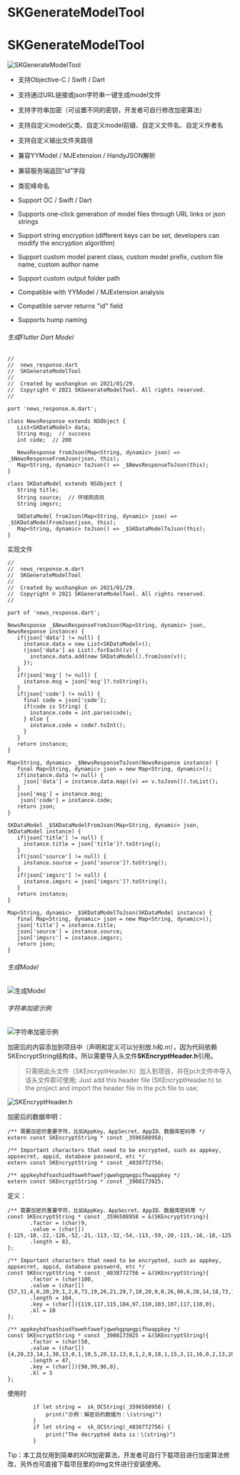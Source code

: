 # SKGenerateModelTool

# SKGenerateModelTool


![SKGenerateModelTool](https://upload-images.jianshu.io/upload_images/1129777-9c130b4ce345ddf9.jpg?imageMogr2/auto-orient/strip%7CimageView2/2/w/1240)

- 支持Objective-C / Swift / Dart
- 支持通过URL链接或json字符串一键生成model文件
- 支持字符串加密（可设置不同的密钥，开发者可自行修改加密算法）
- 支持自定义model父类、自定义model前缀、自定义文件名、自定义作者名
- 支持自定义输出文件夹路径
- 兼容YYModel / MJExtension / HandyJSON解析
- 兼容服务端返回“id”字段
- 类驼峰命名

- Support OC / Swift / Dart
- Supports one-click generation of model files through URL links or json strings
- Support string encryption (different keys can be set, developers can modify the encryption algorithm)
- Support custom model parent class, custom model prefix, custom file name, custom author name
- Support custom output folder path
- Compatible with YYModel / MJExtension analysis
- Compatible server returns "id" field
- Supports hump naming

###### 生成Flutter Dart Model

```
//
//  news_response.dart
//  SKGenerateModelTool
//
//  Created by wushangkun on 2021/01/29.
//  Copyright © 2021 SKGenerateModelTool. All rights reserved.
//

part 'news_response.m.dart';

class NewsResponse extends NSObject {
   List<SKDataModel> data;  
   String msg;  // success
   int code;  // 200

   NewsResponse fromJson(Map<String, dynamic> json) => _$NewsResponseFromJson(json, this);
   Map<String, dynamic> toJson() => _$NewsResponseToJson(this);
}

class SKDataModel extends NSObject {
   String title;  
   String source;  // 环球网资讯
   String imgsrc;  

   SKDataModel fromJson(Map<String, dynamic> json) => _$SKDataModelFromJson(json, this);
   Map<String, dynamic> toJson() => _$SKDataModelToJson(this);
}

```

实现文件

```
//
//  news_response.m.dart
//  SKGenerateModelTool
//
//  Created by wushangkun on 2021/01/29.
//  Copyright © 2021 SKGenerateModelTool. All rights reserved.
//

part of 'news_response.dart';

NewsResponse _$NewsResponseFromJson(Map<String, dynamic> json, NewsResponse instance) {
   if(json['data'] != null) {
     instance.data = new List<SKDataModel>();
     (json['data'] as List).forEach((v) {
       instance.data.add(new SKDataModel().fromJson(v));
     });
   }
   if(json['msg'] != null) {
     instance.msg = json['msg']?.toString();
   }
   if(json['code'] != null) {
     final code = json['code'];
     if(code is String) {
       instance.code = int.parse(code);
     } else {
       instance.code = code?.toInt();
     }
   }
   return instance;
}

Map<String, dynamic> _$NewsResponseToJson(NewsResponse instance) {
   final Map<String, dynamic> json = new Map<String, dynamic>();
   if(instance.data != null) {
     json['data'] = instance.data.map((v) => v.toJson()).toList();
   }
   json['msg'] = instance.msg;
    json['code'] = instance.code;
   return json;
}

SKDataModel _$SKDataModelFromJson(Map<String, dynamic> json, SKDataModel instance) {
   if(json['title'] != null) {
     instance.title = json['title']?.toString();
   }
   if(json['source'] != null) {
     instance.source = json['source']?.toString();
   }
   if(json['imgsrc'] != null) {
     instance.imgsrc = json['imgsrc']?.toString();
   }
   return instance;
}

Map<String, dynamic> _$SKDataModelToJson(SKDataModel instance) {
   final Map<String, dynamic> json = new Map<String, dynamic>();
   json['title'] = instance.title;
   json['source'] = instance.source;
   json['imgsrc'] = instance.imgsrc;
   return json;
}

```

###### 生成Model
![生成Model](https://upload-images.jianshu.io/upload_images/1129777-51a3b41012e11c96.png?imageMogr2/auto-orient/strip%7CimageView2/2/w/1240)

###### 字符串加密示例
![字符串加密示例](https://upload-images.jianshu.io/upload_images/1129777-1fc076f8a5f16768.png?imageMogr2/auto-orient/strip%7CimageView2/2/w/1240)

加密后的内容添加到项目中（声明和定义可以分别放.h和.m），因为代码依赖SKEncryptString结构体，所以需要导入头文件**SKEncryptHeader.h**引用。

> 只需把此头文件（SKEncryptHeader.h）加入到项目，并在pch文件中导入该头文件即可使用;
Just add this header file (SKEncryptHeader.h) to the project and import the header file in the pch file to use;

![SKEncryptHeader.h](https://upload-images.jianshu.io/upload_images/1129777-aa68b75c0934fc6c.png?imageMogr2/auto-orient/strip%7CimageView2/2/w/1240)

加密后的数据申明：

```
/** 需要加密的重要字符，比如AppKey、AppSecret、AppID、数据库密码等 */
extern const SKEncryptString * const _3596508958;

/** Important characters that need to be encrypted, such as appkey, appsecret, appid, database password, etc */
extern const SKEncryptString * const _4038772756;

/** appkeyhdfoashiodfowehfowefjqwehgpqegpifhwappkey */
extern const SKEncryptString * const _3908173925;
```

定义：
```
/** 需要加密的重要字符，比如AppKey、AppSecret、AppID、数据库密码等 */
const SKEncryptString * const _3596508958 = &(SKEncryptString){
       .factor = (char)9,
       .value = (char[]){-125,-10,-22,-126,-52,-21,-113,-32,-54,-113,-59,-20,-115,-16,-18,-125,-19,-25,-126,-52,-21,-113,-57,-3,-115,-58,-52,-123,-42,-26,-116,-59,-2,-113,-52,-24,43,26,26,33,15,19,-119,-22,-21,43,26,26,57,15,9,24,15,30,-119,-22,-21,43,26,26,35,46,-119,-22,-21,-116,-1,-38,-116,-25,-60,-113,-48,-7,-113,-59,-20,-115,-54,-21,-115,-57,-29,0},
       .length = 83,
};

/** Important characters that need to be encrypted, such as appkey, appsecret, appid, database password, etc */
const SKEncryptString * const _4038772756 = &(SKEncryptString){
       .factor = (char)100,
       .value = (char[]){57,31,4,0,20,29,1,2,6,73,19,26,21,29,7,10,20,9,0,26,80,6,28,14,18,73,14,9,23,13,80,6,27,79,4,12,64,9,28,10,2,11,4,27,3,13,76,76,1,28,19,26,84,14,21,73,1,28,2,2,21,11,88,79,7,25,16,31,23,10,2,23,0,67,70,8,16,28,27,13,92,82,16,14,18,8,2,13,1,12,80,2,21,28,21,30,15,30,22,69,80,23,0,12,0},
       .length = 104,
       .key = (char[]){119,117,115,104,97,110,103,107,117,110,0},
       .kl = 10
};

/** appkeyhdfoashiodfowehfowefjqwehgpqegpifhwappkey */
const SKEncryptString * const _3908173925 = &(SKEncryptString){
       .factor = (char)50,
       .value = (char[]){4,20,23,14,1,30,13,0,1,10,5,20,13,13,8,1,2,8,18,1,15,3,11,16,0,2,13,20,19,2,13,3,23,20,1,0,21,13,1,13,19,6,21,20,12,0,29,0},
       .length = 47,
       .key = (char[]){98,99,96,0},
       .kl = 3
};
```

使用时
```
        if let string =  sk_OCString(_3596508958) {
            print("示例：解密后的数据为：\(string)")
        }
        if let string =  sk_OCString(_4038772756) {
            print("The decrypted data is：\(string)")
        }
```

Tip：本工具仅用到简单的XOR加密算法，开发者可自行下载项目进行加密算法修改，另外也可直接下载项目里的dmg文件进行安装使用。

